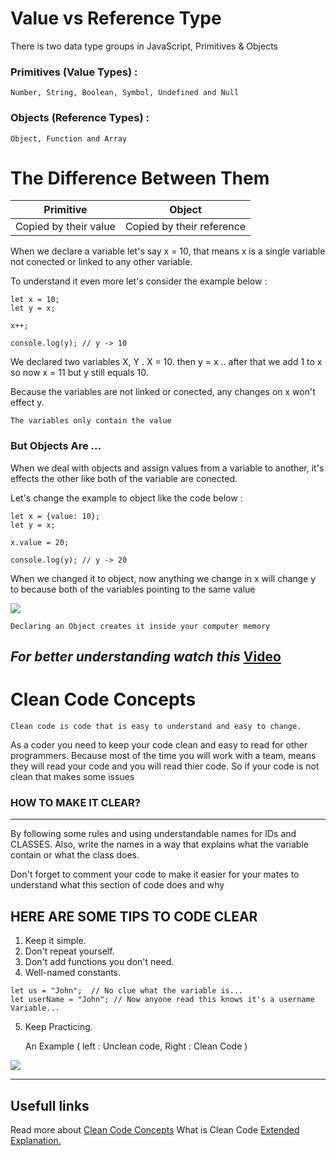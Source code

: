 # Value vs Reference Type

There is two data type groups in JavaScript, Primitives & Objects

### Primitives (Value Types) : 
    Number, String, Boolean, Symbol, Undefined and Null
    
### Objects (Reference Types) : 
    Object, Function and Array
    
    
# The Difference Between Them



| Primitive             | Object                    |
| --------------------- | ------------------------- |
| Copied by their value | Copied by their reference |

When we declare a variable let's say x = 10, that means x is a single variable not conected or linked to any other variable. 

To understand it even more let's consider the example below : 
```javascript=
let x = 10;
let y = x;

x++;

console.log(y); // y -> 10
```

We declared two variables X, Y . X = 10. then y = x .. after that we add 1 to x so now x = 11 but y still equals 10.

Because the variables are not linked or conected, any changes on x won't effect y.

    The variables only contain the value

### But Objects Are ...

When we deal with objects and assign values from a variable to another, it's effects the other like both of the variable are conected.

Let's change the example to object like the code below : 

```javascript=
let x = {value: 10};
let y = x;

x.value = 20;

console.log(y); // y -> 20
```

When we changed it to object, now anything we change in x will change y to because both of the variables pointing to the same value 

![](https://i.imgur.com/KLC6HT8.png)

    Declaring an Object creates it inside your computer memory
    
## *For better understanding watch this* [Video](https://https://www.youtube.com/watch?v=fD0t_DKREbE)


# Clean Code Concepts

    Clean code is code that is easy to understand and easy to change.
    
As a coder you need to keep your code clean and easy to read for other programmers. Because most of the time you will work with a team, means they will read your code and you will read thier code. So if your code is not clean that makes some issues

### HOW TO MAKE IT CLEAR?
---

By following some rules and using understandable names for IDs and CLASSES. Also, write the names in a way that explains what the variable contain or what the class does.

Don't forget to comment your code to make it easier for your mates to understand what this section of code does and why


## HERE ARE SOME TIPS TO CODE CLEAR

1. Keep it simple.
2. Don't repeat yourself.
3. Don't add functions you don't need.
4. Well-named constants.

```javascript=
let us = "John";  // No clue what the variable is...
let userName = "John"; // Now anyone read this knows it's a username Variable...
```

5. Keep Practicing.

    An Example ( left : Unclean code, Right : Clean Code )

![](https://i.imgur.com/YG4sJ46.jpg)


---

## Usefull links 
Read more about [Clean Code Concepts](https://https://x-team.com/blog/principles-clean-code/)
 What is Clean Code [Extended Explanation.](https://https://garywoodfine.com/what-is-clean-code/)
 
 
